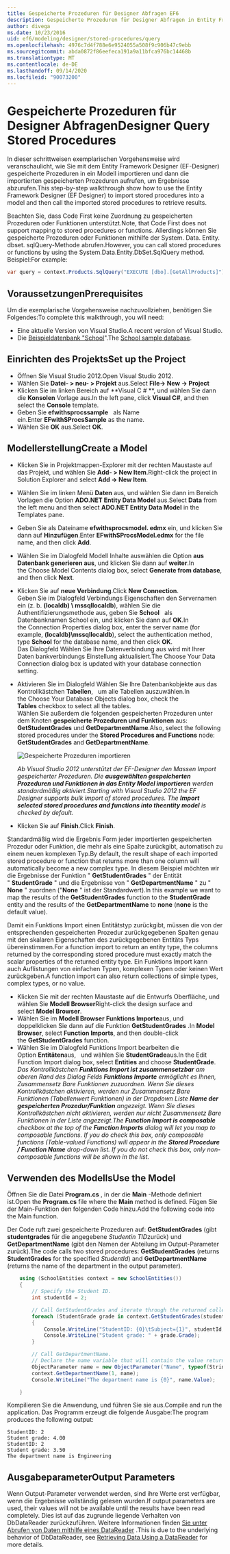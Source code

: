 ```yaml
---
title: Gespeicherte Prozeduren für Designer Abfragen EF6
description: Gespeicherte Prozeduren für Designer Abfragen in Entity Framework 6
author: divega
ms.date: 10/23/2016
uid: ef6/modeling/designer/stored-procedures/query
ms.openlocfilehash: 4976c7d4f788e6e9524055a508f9c906b47c9ebb
ms.sourcegitcommit: abda0872f86eefeca191a9a11bfca976bc14468b
ms.translationtype: MT
ms.contentlocale: de-DE
ms.lasthandoff: 09/14/2020
ms.locfileid: "90073200"
---
```

# <a name="designer-query-stored-procedures"></a><span data-ttu-id="cba93-103">Gespeicherte Prozeduren für Designer Abfragen</span><span class="sxs-lookup"><span data-stu-id="cba93-103">Designer Query Stored Procedures</span></span>
<span data-ttu-id="cba93-104">In dieser schrittweisen exemplarischen Vorgehensweise wird veranschaulicht, wie Sie mit dem Entity Framework Designer (EF-Designer) gespeicherte Prozeduren in ein Modell importieren und dann die importierten gespeicherten Prozeduren aufrufen, um Ergebnisse abzurufen.</span><span class="sxs-lookup"><span data-stu-id="cba93-104">This step-by-step walkthrough show how to use the Entity Framework Designer (EF Designer) to import stored procedures into a model and then call the imported stored procedures to retrieve results.</span></span> 

<span data-ttu-id="cba93-105">Beachten Sie, dass Code First keine Zuordnung zu gespeicherten Prozeduren oder Funktionen unterstützt.</span><span class="sxs-lookup"><span data-stu-id="cba93-105">Note, that Code First does not support mapping to stored procedures or functions.</span></span> <span data-ttu-id="cba93-106">Allerdings können Sie gespeicherte Prozeduren oder Funktionen mithilfe der System. Data. Entity. dbset. sqlQuery-Methode abrufen.</span><span class="sxs-lookup"><span data-stu-id="cba93-106">However, you can call stored procedures or functions by using the System.Data.Entity.DbSet.SqlQuery method.</span></span> <span data-ttu-id="cba93-107">Beispiel:</span><span class="sxs-lookup"><span data-stu-id="cba93-107">For example:</span></span>
``` csharp
var query = context.Products.SqlQuery("EXECUTE [dbo].[GetAllProducts]")`;
```

## <a name="prerequisites"></a><span data-ttu-id="cba93-108">Voraussetzungen</span><span class="sxs-lookup"><span data-stu-id="cba93-108">Prerequisites</span></span>

<span data-ttu-id="cba93-109">Um die exemplarische Vorgehensweise nachzuvollziehen, benötigen Sie Folgendes:</span><span class="sxs-lookup"><span data-stu-id="cba93-109">To complete this walkthrough, you will need:</span></span>

- <span data-ttu-id="cba93-110">Eine aktuelle Version von Visual Studio.</span><span class="sxs-lookup"><span data-stu-id="cba93-110">A recent version of Visual Studio.</span></span>
- <span data-ttu-id="cba93-111">Die [Beispieldatenbank "School](xref:ef6/resources/school-database)".</span><span class="sxs-lookup"><span data-stu-id="cba93-111">The [School sample database](xref:ef6/resources/school-database).</span></span>

## <a name="set-up-the-project"></a><span data-ttu-id="cba93-112">Einrichten des Projekts</span><span class="sxs-lookup"><span data-stu-id="cba93-112">Set up the Project</span></span>

-   <span data-ttu-id="cba93-113">Öffnen Sie Visual Studio 2012.</span><span class="sxs-lookup"><span data-stu-id="cba93-113">Open Visual Studio 2012.</span></span>
-   <span data-ttu-id="cba93-114">Wählen Sie **Datei- &gt; neu- &gt; Projekt** aus.</span><span class="sxs-lookup"><span data-stu-id="cba93-114">Select **File-&gt; New -&gt; Project**</span></span>
-   <span data-ttu-id="cba93-115">Klicken Sie im linken Bereich auf \*\*Visual C \# \*\*, und wählen Sie dann die **Konsolen** Vorlage aus.</span><span class="sxs-lookup"><span data-stu-id="cba93-115">In the left pane, click **Visual C\#**, and then select the **Console** template.</span></span>
-   <span data-ttu-id="cba93-116">Geben Sie **efwithsprocssample**   als Name ein.</span><span class="sxs-lookup"><span data-stu-id="cba93-116">Enter **EFwithSProcsSample** as the name.</span></span>
-   <span data-ttu-id="cba93-117">Wählen Sie **OK** aus.</span><span class="sxs-lookup"><span data-stu-id="cba93-117">Select **OK**.</span></span>

## <a name="create-a-model"></a><span data-ttu-id="cba93-118">Modellerstellung</span><span class="sxs-lookup"><span data-stu-id="cba93-118">Create a Model</span></span>

-   <span data-ttu-id="cba93-119">Klicken Sie in Projektmappen-Explorer mit der rechten Maustaste auf das Projekt, und wählen Sie **Add- &gt; New Item**.</span><span class="sxs-lookup"><span data-stu-id="cba93-119">Right-click the project in Solution Explorer and select **Add -&gt; New Item**.</span></span>
-   <span data-ttu-id="cba93-120">Wählen Sie im linken Menü **Daten** aus, und wählen Sie dann im Bereich Vorlagen die Option **ADO.NET Entity Data Model** aus.</span><span class="sxs-lookup"><span data-stu-id="cba93-120">Select **Data** from the left menu and then select **ADO.NET Entity Data Model** in the Templates pane.</span></span>
-   <span data-ttu-id="cba93-121">Geben Sie als Dateiname **efwithsprocsmodel. edmx** ein, und klicken Sie dann auf **Hinzufügen**.</span><span class="sxs-lookup"><span data-stu-id="cba93-121">Enter **EFwithSProcsModel.edmx** for the file name, and then click **Add**.</span></span>
-   <span data-ttu-id="cba93-122">Wählen Sie im Dialogfeld Modell Inhalte auswählen die Option **aus Datenbank generieren aus**, und klicken Sie dann auf **weiter**.</span><span class="sxs-lookup"><span data-stu-id="cba93-122">In the Choose Model Contents dialog box, select **Generate from database**, and then click **Next**.</span></span>
-   <span data-ttu-id="cba93-123">Klicken Sie auf **neue Verbindung**.</span><span class="sxs-lookup"><span data-stu-id="cba93-123">Click **New Connection**.</span></span>  
    <span data-ttu-id="cba93-124">Geben Sie im Dialogfeld Verbindungs Eigenschaften den Servernamen ein (z. b. **(localdb) \\ mssqllocaldb**), wählen Sie die Authentifizierungsmethode aus, geben Sie **School**   als Datenbanknamen School ein, und klicken Sie dann auf **OK**.</span><span class="sxs-lookup"><span data-stu-id="cba93-124">In the Connection Properties dialog box, enter the server name (for example, **(localdb)\\mssqllocaldb**), select the authentication method, type **School** for the database name, and then click **OK**.</span></span>  
    <span data-ttu-id="cba93-125">Das Dialogfeld Wählen Sie Ihre Datenverbindung aus wird mit Ihrer Daten bankverbindungs Einstellung aktualisiert.</span><span class="sxs-lookup"><span data-stu-id="cba93-125">The Choose Your Data Connection dialog box is updated with your database connection setting.</span></span>
-   <span data-ttu-id="cba93-126">Aktivieren Sie im Dialogfeld Wählen Sie Ihre Datenbankobjekte aus das Kontrollkästchen **Tabellen**,   um alle Tabellen auszuwählen.</span><span class="sxs-lookup"><span data-stu-id="cba93-126">In the Choose Your Database Objects dialog box, check the **Tables** checkbox to select all the tables.</span></span>  
    <span data-ttu-id="cba93-127">Wählen Sie außerdem die folgenden gespeicherten Prozeduren unter dem Knoten **gespeicherte Prozeduren und Funktionen** aus: **GetStudentGrades** und **GetDepartmentName**.</span><span class="sxs-lookup"><span data-stu-id="cba93-127">Also, select the following stored procedures under the **Stored Procedures and Functions** node: **GetStudentGrades** and **GetDepartmentName**.</span></span> 

    ![Gespeicherte Prozeduren importieren](~/ef6/media/import.jpg)

    <span data-ttu-id="cba93-129">*Ab Visual Studio 2012 unterstützt der EF-Designer den Massen Import gespeicherter Prozeduren. Die **ausgewählten gespeicherten Prozeduren und Funktionen in das Entity Model importieren** werden standardmäßig aktiviert.*</span><span class="sxs-lookup"><span data-stu-id="cba93-129">*Starting with Visual Studio 2012 the EF Designer supports bulk import of stored procedures. The **Import selected stored procedures and functions into theentity model** is checked by default.*</span></span>
-   <span data-ttu-id="cba93-130">Klicken Sie auf **Finish**.</span><span class="sxs-lookup"><span data-stu-id="cba93-130">Click **Finish**.</span></span>

<span data-ttu-id="cba93-131">Standardmäßig wird die Ergebnis Form jeder importierten gespeicherten Prozedur oder Funktion, die mehr als eine Spalte zurückgibt, automatisch zu einem neuen komplexen Typ.</span><span class="sxs-lookup"><span data-stu-id="cba93-131">By default, the result shape of each imported stored procedure or function that returns more than one column will automatically become a new complex type.</span></span> <span data-ttu-id="cba93-132">In diesem Beispiel möchten wir die Ergebnisse der Funktion " **GetStudentGrades** " der Entität " **StudentGrade** " und die Ergebnisse von " **GetDepartmentName** " zu " **None** " zuordnen ("**None** " ist der Standardwert).</span><span class="sxs-lookup"><span data-stu-id="cba93-132">In this example we want to map the results of the **GetStudentGrades** function to the **StudentGrade** entity and the results of the **GetDepartmentName** to **none** (**none** is the default value).</span></span>

<span data-ttu-id="cba93-133">Damit ein Funktions Import einen Entitätstyp zurückgibt, müssen die von der entsprechenden gespeicherten Prozedur zurückgegebenen Spalten genau mit den skalaren Eigenschaften des zurückgegebenen Entitäts Typs übereinstimmen.</span><span class="sxs-lookup"><span data-stu-id="cba93-133">For a function import to return an entity type, the columns returned by the corresponding stored procedure must exactly match the scalar properties of the returned entity type.</span></span> <span data-ttu-id="cba93-134">Ein Funktions Import kann auch Auflistungen von einfachen Typen, komplexen Typen oder keinen Wert zurückgeben.</span><span class="sxs-lookup"><span data-stu-id="cba93-134">A function import can also return collections of simple types, complex types, or no value.</span></span>

-   <span data-ttu-id="cba93-135">Klicken Sie mit der rechten Maustaste auf die Entwurfs Oberfläche, und wählen Sie **Modell Browser**</span><span class="sxs-lookup"><span data-stu-id="cba93-135">Right-click the design surface and select **Model Browser**.</span></span>
-   <span data-ttu-id="cba93-136">Wählen Sie im **Modell Browser** **Funktions Importe**aus, und doppelklicken Sie dann auf die Funktion **GetStudentGrades** .</span><span class="sxs-lookup"><span data-stu-id="cba93-136">In **Model Browser**, select **Function Imports**, and then double-click the **GetStudentGrades** function.</span></span>
-   <span data-ttu-id="cba93-137">Wählen Sie im Dialogfeld Funktions Import bearbeiten die Option **Entitäten**aus,   und wählen Sie **StudentGrade**aus.</span><span class="sxs-lookup"><span data-stu-id="cba93-137">In the Edit Function Import dialog box, select **Entities** and choose **StudentGrade**.</span></span>  
    <span data-ttu-id="cba93-138">*Das Kontrollkästchen **Funktions Import ist zusammensetzbar** am oberen Rand des Dialog Felds **Funktions Importe** ermöglicht es Ihnen, Zusammensetz Bare Funktionen zuzuordnen. Wenn Sie dieses Kontrollkästchen aktivieren, werden nur Zusammensetz Bare Funktionen (Tabellenwert Funktionen) in der Dropdown Liste **Name der gespeicherten Prozedur/Funktion** angezeigt. Wenn Sie dieses Kontrollkästchen nicht aktivieren, werden nur nicht Zusammensetz Bare Funktionen in der Liste angezeigt.*</span><span class="sxs-lookup"><span data-stu-id="cba93-138">*The **Function Import is composable** checkbox at the top of the **Function Imports** dialog will let you map to composable functions. If you do check this box, only composable functions (Table-valued Functions) will appear in the **Stored Procedure / Function Name** drop-down list. If you do not check this box, only non-composable functions will be shown in the list.*</span></span>

## <a name="use-the-model"></a><span data-ttu-id="cba93-139">Verwenden des Modells</span><span class="sxs-lookup"><span data-stu-id="cba93-139">Use the Model</span></span>

<span data-ttu-id="cba93-140">Öffnen Sie die Datei **Program.cs** , in der die **Main** -Methode definiert ist.</span><span class="sxs-lookup"><span data-stu-id="cba93-140">Open the **Program.cs** file where the **Main** method is defined.</span></span> <span data-ttu-id="cba93-141">Fügen Sie der Main-Funktion den folgenden Code hinzu.</span><span class="sxs-lookup"><span data-stu-id="cba93-141">Add the following code into the Main function.</span></span>

<span data-ttu-id="cba93-142">Der Code ruft zwei gespeicherte Prozeduren auf: **GetStudentGrades** (gibt **studentgrades** für die angegebene *Studentin TID*zurück) und **GetDepartmentName** (gibt den Namen der Abteilung im Output-Parameter zurück).</span><span class="sxs-lookup"><span data-stu-id="cba93-142">The code calls two stored procedures: **GetStudentGrades** (returns **StudentGrades** for the specified *StudentId*) and **GetDepartmentName** (returns the name of the department in the output parameter).</span></span>  

``` csharp
    using (SchoolEntities context = new SchoolEntities())
    {
        // Specify the Student ID.
        int studentId = 2;

        // Call GetStudentGrades and iterate through the returned collection.
        foreach (StudentGrade grade in context.GetStudentGrades(studentId))
        {
            Console.WriteLine("StudentID: {0}\tSubject={1}", studentId, grade.Subject);
            Console.WriteLine("Student grade: " + grade.Grade);
        }

        // Call GetDepartmentName.
        // Declare the name variable that will contain the value returned by the output parameter.
        ObjectParameter name = new ObjectParameter("Name", typeof(String));
        context.GetDepartmentName(1, name);
        Console.WriteLine("The department name is {0}", name.Value);

    }
```

<span data-ttu-id="cba93-143">Kompilieren Sie die Anwendung, und führen Sie sie aus.</span><span class="sxs-lookup"><span data-stu-id="cba93-143">Compile and run the application.</span></span> <span data-ttu-id="cba93-144">Das Programm erzeugt die folgende Ausgabe:</span><span class="sxs-lookup"><span data-stu-id="cba93-144">The program produces the following output:</span></span>

```console
StudentID: 2
Student grade: 4.00
StudentID: 2
Student grade: 3.50
The department name is Engineering
```

<a name="output-parameters"></a><span data-ttu-id="cba93-145">Ausgabeparameter</span><span class="sxs-lookup"><span data-stu-id="cba93-145">Output Parameters</span></span>
-----------------

<span data-ttu-id="cba93-146">Wenn Output-Parameter verwendet werden, sind ihre Werte erst verfügbar, wenn die Ergebnisse vollständig gelesen wurden.</span><span class="sxs-lookup"><span data-stu-id="cba93-146">If output parameters are used, their values will not be available until the results have been read completely.</span></span> <span data-ttu-id="cba93-147">Dies ist auf das zugrunde liegende Verhalten von DbDataReader zurückzuführen. Weitere Informationen finden [Sie unter Abrufen von Daten mithilfe eines DataReader](https://go.microsoft.com/fwlink/?LinkID=398589) .</span><span class="sxs-lookup"><span data-stu-id="cba93-147">This is due to the underlying behavior of DbDataReader, see [Retrieving Data Using a DataReader](https://go.microsoft.com/fwlink/?LinkID=398589) for more details.</span></span>
